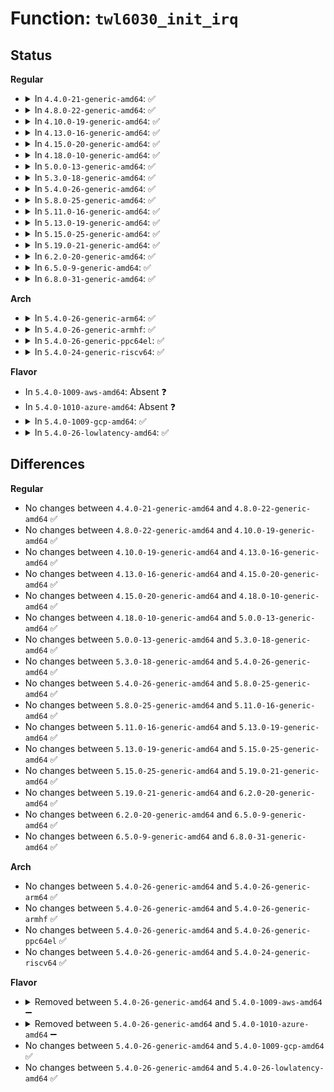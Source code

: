 # Function: <code>twl6030_init_irq</code>

## Status
<b>Regular</b>
<ul>
<li>
<details>
<summary>In <code>4.4.0-21-generic-amd64</code>: ✅</summary>

```c
int twl6030_init_irq(struct device * dev, int irq_num)
```

```json
{
  "name": "twl6030_init_irq",
  "collision_type": "Unique Global",
  "inline_type": "No",
  "funcs": [
    {
      "addr": 18446744071584649872,
      "name": "twl6030_init_irq",
      "external": true,
      "loc": "drivers/mfd/twl6030-irq.c:378",
      "file": "drivers/mfd/twl6030-irq.c",
      "inline": "seen, unknown",
      "caller_inline": [],
      "caller_func": [
        "drivers/mfd/twl-core.c:twl_probe"
      ]
    }
  ],
  "symbols": [
    {
      "addr": 18446744071584649872,
      "name": "twl6030_init_irq",
      "section": ".text",
      "bind": "STB_GLOBAL",
      "size": 28
    }
  ]
}
```
</details>
</li>
<li>
<details>
<summary>In <code>4.8.0-22-generic-amd64</code>: ✅</summary>

```c
int twl6030_init_irq(struct device * dev, int irq_num)
```

```json
{
  "name": "twl6030_init_irq",
  "collision_type": "Unique Global",
  "inline_type": "No",
  "funcs": [
    {
      "addr": 18446744071584998128,
      "name": "twl6030_init_irq",
      "external": true,
      "loc": "drivers/mfd/twl6030-irq.c:378",
      "file": "drivers/mfd/twl6030-irq.c",
      "inline": "seen, unknown",
      "caller_inline": [],
      "caller_func": [
        "drivers/mfd/twl-core.c:twl_probe"
      ]
    }
  ],
  "symbols": [
    {
      "addr": 18446744071584998128,
      "name": "twl6030_init_irq",
      "section": ".text",
      "bind": "STB_GLOBAL",
      "size": 28
    }
  ]
}
```
</details>
</li>
<li>
<details>
<summary>In <code>4.10.0-19-generic-amd64</code>: ✅</summary>

```c
int twl6030_init_irq(struct device * dev, int irq_num)
```

```json
{
  "name": "twl6030_init_irq",
  "collision_type": "Unique Global",
  "inline_type": "No",
  "funcs": [
    {
      "addr": 18446744071585181568,
      "name": "twl6030_init_irq",
      "external": true,
      "loc": "drivers/mfd/twl6030-irq.c:378",
      "file": "drivers/mfd/twl6030-irq.c",
      "inline": "seen, unknown",
      "caller_inline": [],
      "caller_func": [
        "drivers/mfd/twl-core.c:twl_probe"
      ]
    }
  ],
  "symbols": [
    {
      "addr": 18446744071585181568,
      "name": "twl6030_init_irq",
      "section": ".text",
      "bind": "STB_GLOBAL",
      "size": 28
    }
  ]
}
```
</details>
</li>
<li>
<details>
<summary>In <code>4.13.0-16-generic-amd64</code>: ✅</summary>

```c
int twl6030_init_irq(struct device * dev, int irq_num)
```

```json
{
  "name": "twl6030_init_irq",
  "collision_type": "Unique Global",
  "inline_type": "No",
  "funcs": [
    {
      "addr": 18446744071585263792,
      "name": "twl6030_init_irq",
      "external": true,
      "loc": "drivers/mfd/twl6030-irq.c:378",
      "file": "drivers/mfd/twl6030-irq.c",
      "inline": "seen, unknown",
      "caller_inline": [],
      "caller_func": [
        "drivers/mfd/twl-core.c:twl_probe"
      ]
    }
  ],
  "symbols": [
    {
      "addr": 18446744071585263792,
      "name": "twl6030_init_irq",
      "section": ".text",
      "bind": "STB_GLOBAL",
      "size": 28
    }
  ]
}
```
</details>
</li>
<li>
<details>
<summary>In <code>4.15.0-20-generic-amd64</code>: ✅</summary>

```c
int twl6030_init_irq(struct device * dev, int irq_num)
```

```json
{
  "name": "twl6030_init_irq",
  "collision_type": "Unique Global",
  "inline_type": "No",
  "funcs": [
    {
      "addr": 18446744071585691888,
      "name": "twl6030_init_irq",
      "external": true,
      "loc": "drivers/mfd/twl6030-irq.c:378",
      "file": "drivers/mfd/twl6030-irq.c",
      "inline": "seen, unknown",
      "caller_inline": [],
      "caller_func": [
        "drivers/mfd/twl-core.c:twl_probe"
      ]
    }
  ],
  "symbols": [
    {
      "addr": 18446744071585691888,
      "name": "twl6030_init_irq",
      "section": ".text",
      "bind": "STB_GLOBAL",
      "size": 28
    }
  ]
}
```
</details>
</li>
<li>
<details>
<summary>In <code>4.18.0-10-generic-amd64</code>: ✅</summary>

```c
int twl6030_init_irq(struct device * dev, int irq_num)
```

```json
{
  "name": "twl6030_init_irq",
  "collision_type": "Unique Global",
  "inline_type": "No",
  "funcs": [
    {
      "addr": 18446744071585937936,
      "name": "twl6030_init_irq",
      "external": true,
      "loc": "drivers/mfd/twl6030-irq.c:378",
      "file": "drivers/mfd/twl6030-irq.c",
      "inline": "seen, unknown",
      "caller_inline": [],
      "caller_func": [
        "drivers/mfd/twl-core.c:twl_probe"
      ]
    }
  ],
  "symbols": [
    {
      "addr": 18446744071585937936,
      "name": "twl6030_init_irq",
      "section": ".text",
      "bind": "STB_GLOBAL",
      "size": 28
    }
  ]
}
```
</details>
</li>
<li>
<details>
<summary>In <code>5.0.0-13-generic-amd64</code>: ✅</summary>

```c
int twl6030_init_irq(struct device * dev, int irq_num)
```

```json
{
  "name": "twl6030_init_irq",
  "collision_type": "Unique Global",
  "inline_type": "No",
  "funcs": [
    {
      "addr": 18446744071586074112,
      "name": "twl6030_init_irq",
      "external": true,
      "loc": "drivers/mfd/twl6030-irq.c:378",
      "file": "drivers/mfd/twl6030-irq.c",
      "inline": "seen, unknown",
      "caller_inline": [],
      "caller_func": [
        "drivers/mfd/twl-core.c:twl_probe"
      ]
    }
  ],
  "symbols": [
    {
      "addr": 18446744071586074112,
      "name": "twl6030_init_irq",
      "section": ".text",
      "bind": "STB_GLOBAL",
      "size": 28
    }
  ]
}
```
</details>
</li>
<li>
<details>
<summary>In <code>5.3.0-18-generic-amd64</code>: ✅</summary>

```c
int twl6030_init_irq(struct device * dev, int irq_num)
```

```json
{
  "name": "twl6030_init_irq",
  "collision_type": "Unique Global",
  "inline_type": "No",
  "funcs": [
    {
      "addr": 18446744071586309465,
      "name": "twl6030_init_irq",
      "external": true,
      "loc": "drivers/mfd/twl6030-irq.c:365",
      "file": "drivers/mfd/twl6030-irq.c",
      "inline": "seen, unknown",
      "caller_inline": [],
      "caller_func": [
        "drivers/mfd/twl-core.c:twl_probe"
      ]
    }
  ],
  "symbols": [
    {
      "addr": 18446744071586309465,
      "name": "twl6030_init_irq",
      "section": ".text",
      "bind": "STB_GLOBAL",
      "size": 28
    }
  ]
}
```
</details>
</li>
<li>
<details>
<summary>In <code>5.4.0-26-generic-amd64</code>: ✅</summary>

```c
int twl6030_init_irq(struct device * dev, int irq_num)
```

```json
{
  "name": "twl6030_init_irq",
  "collision_type": "Unique Global",
  "inline_type": "No",
  "funcs": [
    {
      "addr": 18446744071586457641,
      "name": "twl6030_init_irq",
      "external": true,
      "loc": "drivers/mfd/twl6030-irq.c:365",
      "file": "drivers/mfd/twl6030-irq.c",
      "inline": "seen, unknown",
      "caller_inline": [],
      "caller_func": [
        "drivers/mfd/twl-core.c:twl_probe"
      ]
    }
  ],
  "symbols": [
    {
      "addr": 18446744071586457641,
      "name": "twl6030_init_irq",
      "section": ".text",
      "bind": "STB_GLOBAL",
      "size": 28
    }
  ]
}
```
</details>
</li>
<li>
<details>
<summary>In <code>5.8.0-25-generic-amd64</code>: ✅</summary>

```c
int twl6030_init_irq(struct device * dev, int irq_num)
```

```json
{
  "name": "twl6030_init_irq",
  "collision_type": "Unique Global",
  "inline_type": "No",
  "funcs": [
    {
      "addr": 18446744071587234745,
      "name": "twl6030_init_irq",
      "external": true,
      "loc": "drivers/mfd/twl6030-irq.c:365",
      "file": "drivers/mfd/twl6030-irq.c",
      "inline": "seen, unknown",
      "caller_inline": [],
      "caller_func": [
        "drivers/mfd/twl-core.c:twl_probe"
      ]
    }
  ],
  "symbols": [
    {
      "addr": 18446744071587234745,
      "name": "twl6030_init_irq",
      "section": ".text",
      "bind": "STB_GLOBAL",
      "size": 28
    }
  ]
}
```
</details>
</li>
<li>
<details>
<summary>In <code>5.11.0-16-generic-amd64</code>: ✅</summary>

```c
int twl6030_init_irq(struct device * dev, int irq_num)
```

```json
{
  "name": "twl6030_init_irq",
  "collision_type": "Unique Global",
  "inline_type": "No",
  "funcs": [
    {
      "addr": 18446744071591506924,
      "name": "twl6030_init_irq",
      "external": true,
      "loc": "drivers/mfd/twl6030-irq.c:365",
      "file": "drivers/mfd/twl6030-irq.c",
      "inline": "seen, unknown",
      "caller_inline": [],
      "caller_func": [
        "drivers/mfd/twl-core.c:twl_probe"
      ]
    }
  ],
  "symbols": [
    {
      "addr": 18446744071591506924,
      "name": "twl6030_init_irq",
      "section": ".text",
      "bind": "STB_GLOBAL",
      "size": 28
    }
  ]
}
```
</details>
</li>
<li>
<details>
<summary>In <code>5.13.0-19-generic-amd64</code>: ✅</summary>

```c
int twl6030_init_irq(struct device * dev, int irq_num)
```

```json
{
  "name": "twl6030_init_irq",
  "collision_type": "Unique Global",
  "inline_type": "No",
  "funcs": [
    {
      "addr": 18446744071591449940,
      "name": "twl6030_init_irq",
      "external": true,
      "loc": "drivers/mfd/twl6030-irq.c:365",
      "file": "drivers/mfd/twl6030-irq.c",
      "inline": "seen, unknown",
      "caller_inline": [],
      "caller_func": [
        "drivers/mfd/twl-core.c:twl_probe"
      ]
    }
  ],
  "symbols": [
    {
      "addr": 18446744071591449940,
      "name": "twl6030_init_irq",
      "section": ".text",
      "bind": "STB_GLOBAL",
      "size": 28
    }
  ]
}
```
</details>
</li>
<li>
<details>
<summary>In <code>5.15.0-25-generic-amd64</code>: ✅</summary>

```c
int twl6030_init_irq(struct device * dev, int irq_num)
```

```json
{
  "name": "twl6030_init_irq",
  "collision_type": "Unique Global",
  "inline_type": "No",
  "funcs": [
    {
      "addr": 18446744071592511907,
      "name": "twl6030_init_irq",
      "external": true,
      "loc": "drivers/mfd/twl6030-irq.c:365",
      "file": "drivers/mfd/twl6030-irq.c",
      "inline": "seen, unknown",
      "caller_inline": [],
      "caller_func": [
        "drivers/mfd/twl-core.c:twl_probe"
      ]
    }
  ],
  "symbols": [
    {
      "addr": 18446744071592511907,
      "name": "twl6030_init_irq",
      "section": ".text",
      "bind": "STB_GLOBAL",
      "size": 28
    }
  ]
}
```
</details>
</li>
<li>
<details>
<summary>In <code>5.19.0-21-generic-amd64</code>: ✅</summary>

```c
int twl6030_init_irq(struct device * dev, int irq_num)
```

```json
{
  "name": "twl6030_init_irq",
  "collision_type": "Unique Global",
  "inline_type": "No",
  "funcs": [
    {
      "addr": 18446744071594380860,
      "name": "twl6030_init_irq",
      "external": true,
      "loc": "drivers/mfd/twl6030-irq.c:365",
      "file": "drivers/mfd/twl6030-irq.c",
      "inline": "seen, unknown",
      "caller_inline": [],
      "caller_func": [
        "drivers/mfd/twl-core.c:twl_probe"
      ]
    }
  ],
  "symbols": [
    {
      "addr": 18446744071594380860,
      "name": "twl6030_init_irq",
      "section": ".text",
      "bind": "STB_GLOBAL",
      "size": 36
    }
  ]
}
```
</details>
</li>
<li>
<details>
<summary>In <code>6.2.0-20-generic-amd64</code>: ✅</summary>

```c
int twl6030_init_irq(struct device * dev, int irq_num)
```

```json
{
  "name": "twl6030_init_irq",
  "collision_type": "Unique Global",
  "inline_type": "No",
  "funcs": [
    {
      "addr": 18446744071590633344,
      "name": "twl6030_init_irq",
      "external": true,
      "loc": "drivers/mfd/twl6030-irq.c:365",
      "file": "drivers/mfd/twl6030-irq.c",
      "inline": "seen, unknown",
      "caller_inline": [],
      "caller_func": [
        "drivers/mfd/twl-core.c:twl_probe"
      ]
    }
  ],
  "symbols": [
    {
      "addr": 18446744071590633344,
      "name": "twl6030_init_irq",
      "section": ".text",
      "bind": "STB_GLOBAL",
      "size": 36
    }
  ]
}
```
</details>
</li>
<li>
<details>
<summary>In <code>6.5.0-9-generic-amd64</code>: ✅</summary>

```c
int twl6030_init_irq(struct device * dev, int irq_num)
```

```json
{
  "name": "twl6030_init_irq",
  "collision_type": "Unique Global",
  "inline_type": "No",
  "funcs": [
    {
      "addr": 18446744071590974480,
      "name": "twl6030_init_irq",
      "external": true,
      "loc": "drivers/mfd/twl6030-irq.c:365",
      "file": "drivers/mfd/twl6030-irq.c",
      "inline": "seen, unknown",
      "caller_inline": [],
      "caller_func": [
        "drivers/mfd/twl-core.c:twl_probe"
      ]
    }
  ],
  "symbols": [
    {
      "addr": 18446744071590974480,
      "name": "twl6030_init_irq",
      "section": ".text",
      "bind": "STB_GLOBAL",
      "size": 36
    }
  ]
}
```
</details>
</li>
<li>
<details>
<summary>In <code>6.8.0-31-generic-amd64</code>: ✅</summary>

```c
int twl6030_init_irq(struct device * dev, int irq_num)
```

```json
{
  "name": "twl6030_init_irq",
  "collision_type": "Unique Global",
  "inline_type": "No",
  "funcs": [
    {
      "addr": 18446744071591318448,
      "name": "twl6030_init_irq",
      "external": true,
      "loc": "drivers/mfd/twl6030-irq.c:365",
      "file": "drivers/mfd/twl6030-irq.c",
      "inline": "seen, unknown",
      "caller_inline": [],
      "caller_func": [
        "drivers/mfd/twl-core.c:twl_probe"
      ]
    }
  ],
  "symbols": [
    {
      "addr": 18446744071591318448,
      "name": "twl6030_init_irq",
      "section": ".text",
      "bind": "STB_GLOBAL",
      "size": 36
    }
  ]
}
```
</details>
</li>
</ul>
<b>Arch</b>
<ul>
<li>
<details>
<summary>In <code>5.4.0-26-generic-arm64</code>: ✅</summary>

```c
int twl6030_init_irq(struct device * dev, int irq_num)
```

```json
{
  "name": "twl6030_init_irq",
  "collision_type": "Unique Global",
  "inline_type": "No",
  "funcs": [
    {
      "addr": 18446603336499324008,
      "name": "twl6030_init_irq",
      "external": true,
      "loc": "drivers/mfd/twl6030-irq.c:365",
      "file": "drivers/mfd/twl6030-irq.c",
      "inline": "seen, unknown",
      "caller_inline": [],
      "caller_func": [
        "drivers/mfd/twl-core.c:twl_probe"
      ]
    }
  ],
  "symbols": [
    {
      "addr": 18446603336499324008,
      "name": "twl6030_init_irq",
      "section": ".text",
      "bind": "STB_GLOBAL",
      "size": 592
    }
  ]
}
```
</details>
</li>
<li>
<details>
<summary>In <code>5.4.0-26-generic-armhf</code>: ✅</summary>

```c
int twl6030_init_irq(struct device * dev, int irq_num)
```

```json
{
  "name": "twl6030_init_irq",
  "collision_type": "Unique Global",
  "inline_type": "No",
  "funcs": [
    {
      "addr": 3231870552,
      "name": "twl6030_init_irq",
      "external": true,
      "loc": "drivers/mfd/twl6030-irq.c:365",
      "file": "drivers/mfd/twl6030-irq.c",
      "inline": "seen, unknown",
      "caller_inline": [],
      "caller_func": [
        "drivers/mfd/twl-core.c:twl_probe"
      ]
    }
  ],
  "symbols": [
    {
      "addr": 3231870552,
      "name": "twl6030_init_irq",
      "section": ".text",
      "bind": "STB_GLOBAL",
      "size": 612
    }
  ]
}
```
</details>
</li>
<li>
<details>
<summary>In <code>5.4.0-26-generic-ppc64el</code>: ✅</summary>

```c
int twl6030_init_irq(struct device * dev, int irq_num)
```

```json
{
  "name": "twl6030_init_irq",
  "collision_type": "Unique Global",
  "inline_type": "No",
  "funcs": [
    {
      "addr": 13835058055292545264,
      "name": "twl6030_init_irq",
      "external": true,
      "loc": "drivers/mfd/twl6030-irq.c:365",
      "file": "drivers/mfd/twl6030-irq.c",
      "inline": "seen, unknown",
      "caller_inline": [],
      "caller_func": [
        "drivers/mfd/twl-core.c:twl_probe"
      ]
    }
  ],
  "symbols": [
    {
      "addr": 13835058055292545264,
      "name": "twl6030_init_irq",
      "section": ".text",
      "bind": "STB_GLOBAL",
      "size": 824
    }
  ]
}
```
</details>
</li>
<li>
<details>
<summary>In <code>5.4.0-24-generic-riscv64</code>: ✅</summary>

```c
int twl6030_init_irq(struct device * dev, int irq_num)
```

```json
{
  "name": "twl6030_init_irq",
  "collision_type": "Unique Global",
  "inline_type": "No",
  "funcs": [
    {
      "addr": 18446743936276571114,
      "name": "twl6030_init_irq",
      "external": true,
      "loc": "drivers/mfd/twl6030-irq.c:365",
      "file": "drivers/mfd/twl6030-irq.c",
      "inline": "seen, unknown",
      "caller_inline": [],
      "caller_func": [
        "drivers/mfd/twl-core.c:twl_probe"
      ]
    }
  ],
  "symbols": [
    {
      "addr": 18446743936276571114,
      "name": "twl6030_init_irq",
      "section": ".text",
      "bind": "STB_GLOBAL",
      "size": 536
    }
  ]
}
```
</details>
</li>
</ul>
<b>Flavor</b>
<ul>
<li>
In <code>5.4.0-1009-aws-amd64</code>: Absent ❓
</li>
<li>
In <code>5.4.0-1010-azure-amd64</code>: Absent ❓
</li>
<li>
<details>
<summary>In <code>5.4.0-1009-gcp-amd64</code>: ✅</summary>

```c
int twl6030_init_irq(struct device * dev, int irq_num)
```

```json
{
  "name": "twl6030_init_irq",
  "collision_type": "Unique Global",
  "inline_type": "No",
  "funcs": [
    {
      "addr": 18446744071586405609,
      "name": "twl6030_init_irq",
      "external": true,
      "loc": "drivers/mfd/twl6030-irq.c:365",
      "file": "drivers/mfd/twl6030-irq.c",
      "inline": "seen, unknown",
      "caller_inline": [],
      "caller_func": [
        "drivers/mfd/twl-core.c:twl_probe"
      ]
    }
  ],
  "symbols": [
    {
      "addr": 18446744071586405609,
      "name": "twl6030_init_irq",
      "section": ".text",
      "bind": "STB_GLOBAL",
      "size": 28
    }
  ]
}
```
</details>
</li>
<li>
<details>
<summary>In <code>5.4.0-26-lowlatency-amd64</code>: ✅</summary>

```c
int twl6030_init_irq(struct device * dev, int irq_num)
```

```json
{
  "name": "twl6030_init_irq",
  "collision_type": "Unique Global",
  "inline_type": "No",
  "funcs": [
    {
      "addr": 18446744071586517289,
      "name": "twl6030_init_irq",
      "external": true,
      "loc": "drivers/mfd/twl6030-irq.c:365",
      "file": "drivers/mfd/twl6030-irq.c",
      "inline": "seen, unknown",
      "caller_inline": [],
      "caller_func": [
        "drivers/mfd/twl-core.c:twl_probe"
      ]
    }
  ],
  "symbols": [
    {
      "addr": 18446744071586517289,
      "name": "twl6030_init_irq",
      "section": ".text",
      "bind": "STB_GLOBAL",
      "size": 28
    }
  ]
}
```
</details>
</li>
</ul>

## Differences
<b>Regular</b>
<ul>
<li>
No changes between <code>4.4.0-21-generic-amd64</code> and <code>4.8.0-22-generic-amd64</code> ✅
</li>
<li>
No changes between <code>4.8.0-22-generic-amd64</code> and <code>4.10.0-19-generic-amd64</code> ✅
</li>
<li>
No changes between <code>4.10.0-19-generic-amd64</code> and <code>4.13.0-16-generic-amd64</code> ✅
</li>
<li>
No changes between <code>4.13.0-16-generic-amd64</code> and <code>4.15.0-20-generic-amd64</code> ✅
</li>
<li>
No changes between <code>4.15.0-20-generic-amd64</code> and <code>4.18.0-10-generic-amd64</code> ✅
</li>
<li>
No changes between <code>4.18.0-10-generic-amd64</code> and <code>5.0.0-13-generic-amd64</code> ✅
</li>
<li>
No changes between <code>5.0.0-13-generic-amd64</code> and <code>5.3.0-18-generic-amd64</code> ✅
</li>
<li>
No changes between <code>5.3.0-18-generic-amd64</code> and <code>5.4.0-26-generic-amd64</code> ✅
</li>
<li>
No changes between <code>5.4.0-26-generic-amd64</code> and <code>5.8.0-25-generic-amd64</code> ✅
</li>
<li>
No changes between <code>5.8.0-25-generic-amd64</code> and <code>5.11.0-16-generic-amd64</code> ✅
</li>
<li>
No changes between <code>5.11.0-16-generic-amd64</code> and <code>5.13.0-19-generic-amd64</code> ✅
</li>
<li>
No changes between <code>5.13.0-19-generic-amd64</code> and <code>5.15.0-25-generic-amd64</code> ✅
</li>
<li>
No changes between <code>5.15.0-25-generic-amd64</code> and <code>5.19.0-21-generic-amd64</code> ✅
</li>
<li>
No changes between <code>5.19.0-21-generic-amd64</code> and <code>6.2.0-20-generic-amd64</code> ✅
</li>
<li>
No changes between <code>6.2.0-20-generic-amd64</code> and <code>6.5.0-9-generic-amd64</code> ✅
</li>
<li>
No changes between <code>6.5.0-9-generic-amd64</code> and <code>6.8.0-31-generic-amd64</code> ✅
</li>
</ul>
<b>Arch</b>
<ul>
<li>
No changes between <code>5.4.0-26-generic-amd64</code> and <code>5.4.0-26-generic-arm64</code> ✅
</li>
<li>
No changes between <code>5.4.0-26-generic-amd64</code> and <code>5.4.0-26-generic-armhf</code> ✅
</li>
<li>
No changes between <code>5.4.0-26-generic-amd64</code> and <code>5.4.0-26-generic-ppc64el</code> ✅
</li>
<li>
No changes between <code>5.4.0-26-generic-amd64</code> and <code>5.4.0-24-generic-riscv64</code> ✅
</li>
</ul>
<b>Flavor</b>
<ul>
<li>
<details>
<summary>Removed between <code>5.4.0-26-generic-amd64</code> and <code>5.4.0-1009-aws-amd64</code> ➖</summary>

```c
int twl6030_init_irq(struct device * dev, int irq_num)
```
</details>
</li>
<li>
<details>
<summary>Removed between <code>5.4.0-26-generic-amd64</code> and <code>5.4.0-1010-azure-amd64</code> ➖</summary>

```c
int twl6030_init_irq(struct device * dev, int irq_num)
```
</details>
</li>
<li>
No changes between <code>5.4.0-26-generic-amd64</code> and <code>5.4.0-1009-gcp-amd64</code> ✅
</li>
<li>
No changes between <code>5.4.0-26-generic-amd64</code> and <code>5.4.0-26-lowlatency-amd64</code> ✅
</li>
</ul>
